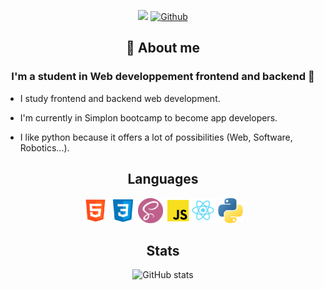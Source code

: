 
<span align="center">
  
  ![](https://visitor-badge.laobi.icu/badge?page_id=AntoineRb.AntoineRb) [![Github](https://img.shields.io/github/followers/AntoineRb?label=Follow&style=social)](https://github.com/AntoineRb)
  
</span> 


<h2 align="center">💬 About me</h2>

<h3 align="center">I'm a student in Web developpement frontend and backend 🌱</h3>


   * I study frontend and backend web development.
   
   * I'm currently in Simplon bootcamp to become app developers.
   
   * I like python because it offers a lot of possibilities (Web, Software, Robotics...).


<h2 align="center">Languages</h2>


<div align="center">
<img src="./img/html.png" width="40px" height="40px"> <img src="./img/css.png" width="40px" height="40px"> <img src="./img/sass.png" width="40px" height="40px"> <img src="./img/js.png" width="40px" height="40px"><img src="./img/react.webp" width="40px" height="40px"> <img src="./img/python.png" width="40px" height="40px">
</div>


<h2 align="center">Stats</h2>


<div align="center">
  
  ![GitHub stats](https://github-readme-stats.vercel.app/api?username=AntoineRb&show_icons=true&theme=tokyonight)

</div>  
